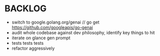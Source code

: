 # BACKLOG

- switch to google.golang.org/genai // go get https://github.com/googleapis/go-genai
- audit whole codebase against dev philosophy, identify key things to hit
- iterate on glance gen prompt
- tests tests tests
- refactor aggressively
